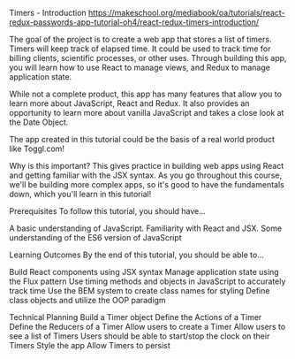 Timers - Introduction
https://makeschool.org/mediabook/oa/tutorials/react-redux-passwords-app-tutorial-oh4/react-redux-timers-introduction/

The goal of the project is to create a web app that stores a list of timers. Timers will keep track of elapsed time. It could be used to track time for billing clients, scientific processes, or other uses. Through building this app, you will learn how to use React to manage views, and Redux to manage application state.

While not a complete product, this app has many features that allow you to learn more about JavaScript, React and Redux. It also provides an opportunity to learn more about vanilla JavaScript and takes a close look at the Date Object.

The app created in this tutorial could be the basis of a real world product like Toggl.com!

Why is this important?
This gives practice in building web apps using React and getting familiar with the JSX syntax. As you go throughout this course, we'll be building more complex apps, so it's good to have the fundamentals down, which you'll learn in this tutorial!

Prerequisites
To follow this tutorial, you should have...

A basic understanding of JavaScript.
Familiarity with React and JSX.
Some understanding of the ES6 version of JavaScript

Learning Outcomes
By the end of this tutorial, you should be able to...

Build React components using JSX syntax
Manage application state using the Flux pattern
Use timing methods and objects in JavaScript to accurately track time
Use the BEM system to create class names for styling
Define class objects and utilize the OOP paradigm

Technical Planning
Build a Timer object
Define the Actions of a Timer
Define the Reducers of a Timer
Allow users to create a Timer
Allow users to see a list of Timers
Users should be able to start/stop the clock on their Timers
Style the app
Allow Timers to persist

